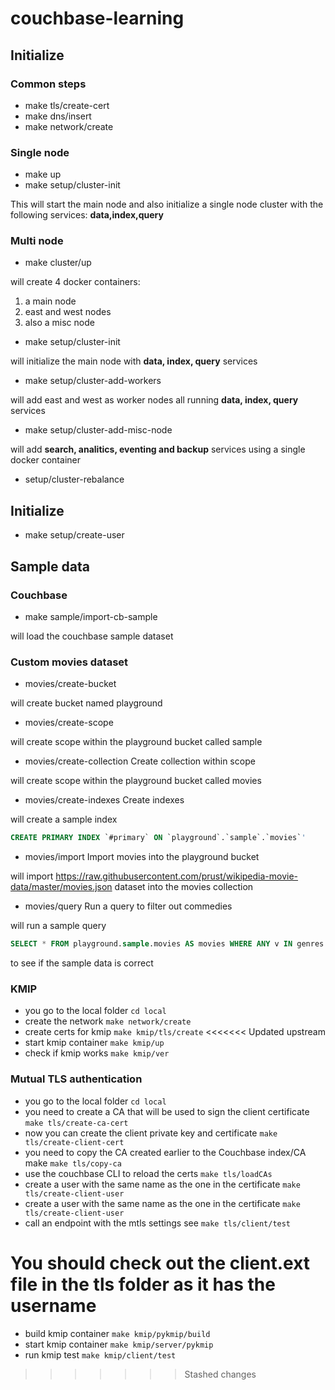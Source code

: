 # couchbase-learning

## Initialize

### Common steps

* make tls/create-cert
* make dns/insert
* make network/create

### Single node

* make up
* make setup/cluster-init

This will start the main node and also initialize a single node cluster with the following services: **data,index,query**

### Multi node

* make cluster/up

will create 4 docker containers:

1. a main node
2. east and west nodes 
3. also a misc node

* make setup/cluster-init

will initialize the main node with **data, index, query** services

* make setup/cluster-add-workers

will add east and west as worker nodes all running **data, index, query** services

* make setup/cluster-add-misc-node

will add **search, analitics, eventing and backup** services using a single docker container

* setup/cluster-rebalance

## Initialize

* make setup/create-user

## Sample data

### Couchbase

* make sample/import-cb-sample

will load the couchbase sample dataset

### Custom movies dataset

* movies/create-bucket  

will create bucket named playground

* movies/create-scope  

will create scope within the playground bucket called sample

* movies/create-collection  Create collection within scope

will create scope within the playground bucket called movies

* movies/create-indexes  Create indexes

will create a sample index 

```sql
CREATE PRIMARY INDEX `#primary` ON `playground`.`sample`.`movies`'
```

* movies/import  Import movies into the playground bucket

will import https://raw.githubusercontent.com/prust/wikipedia-movie-data/master/movies.json dataset into the movies collection

* movies/query  Run a query to filter out commedies

will run a sample query

```sql
SELECT * FROM playground.sample.movies AS movies WHERE ANY v IN genres SATISFIES v = 'Comedy' END LIMIT 10
```

to see if the sample data is correct

### KMIP

* you go to the local folder `cd local`
* create the network `make network/create`
* create certs for kmip `make kmip/tls/create`
<<<<<<< Updated upstream
* start kmip container `make kmip/up`
* check if kmip works `make kmip/ver`


### Mutual TLS authentication

* you go to the local folder `cd local`
* you need to create a CA that will be used to sign the client certificate `make tls/create-ca-cert`
* now you can create the client private key and certificate `make tls/create-client-cert`
* you need to copy the CA created earlier to the Couchbase index/CA make `make tls/copy-ca`
* use the couchbase CLI to reload the certs `make tls/loadCAs`
* create a user with the same name as the one in the certificate `make tls/create-client-user`
* create a user with the same name as the one in the certificate `make tls/create-client-user`
* call an endpoint with the mtls settings see `make tls/client/test`

You should check out the **client.ext** file in the tls folder as it has the username 
=======
* build kmip container `make kmip/pykmip/build`
* start kmip container `make kmip/server/pykmip`
* run kmip test `make kmip/client/test`
>>>>>>> Stashed changes
